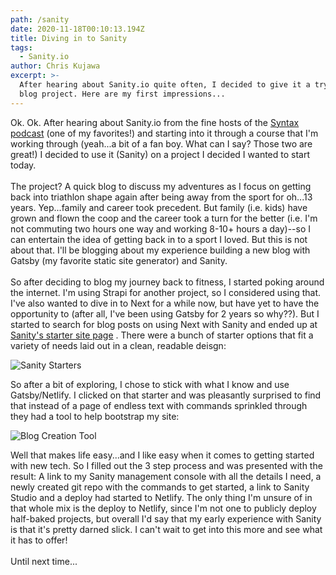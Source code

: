 ```yaml
---
path: /sanity
date: 2020-11-18T00:10:13.194Z
title: Diving in to Sanity
tags:
  - Sanity.io
author: Chris Kujawa
excerpt: >-
  After hearing about Sanity.io quite often, I decided to give it a try on a new
  blog project. Here are my first impressions...
---
```

Ok. Ok. After hearing about Sanity.io from the fine hosts of the [Syntax podcast](https://syntax.fm) (one of my favorites!) and starting into it through a course that I'm working through (yeah...a bit of a fan boy. What can I say? Those two are great!) I decided to use it (Sanity) on a project I decided I wanted to start today. \
\
The project? A quick blog to discuss my adventures as I focus on getting back into triathlon shape again after being away from the sport for oh...13 years. Yep...family and career took precedent. But family (i.e. kids) have grown and flown the coop and the career took a turn for the better (i.e. I'm not commuting two hours one way and working 8-10+ hours a day)--so I can entertain the idea of getting back in to a sport I loved. But this is not about that. I'll be blogging about my experience building a new blog with Gatsby (my favorite static site generator) and Sanity. \
\
So after deciding to blog my journey back to fitness, I started poking around the internet. I'm using Strapi for another project, so I considered using that. I've also wanted to dive in to Next for a while now, but have yet to have the opportunity to (after all, I've been using Gatsby for 2 years so why??). But I started to search for blog posts on using Next with Sanity and ended up at [Sanity's starter site page](https://create.sanity.io/) . There were a bunch of starter options that fit a variety of needs laid out in a clean, readable deisgn:

![Sanity Starters](assets/screenshot-create.sanity.io-2020.11.17-20_00_53.png "Sanity Starter Page")

So after a bit of exploring, I chose to stick with what I know and use Gatsby/Netlify. I clicked on that starter and was pleasantly surprised to find that instead of a page of endless text with commands sprinkled through they had a tool to help bootstrap my site:

![Blog Creation Tool](assets/screenshot-create.sanity.io-2020.11.17-20_07_47.png "Blog Creation Tool")

Well that makes life easy...and I like easy when it comes to getting started with new tech. So I filled out the 3 step process and was  presented with the result: A link to my Sanity management console with all the details I need, a newly created git repo with the commands to get started, a link to Sanity Studio and a deploy had started to Netlify. The only thing I'm unsure of in that whole mix is the deploy to Netlify, since I'm not one to publicly deploy half-baked projects, but overall I'd say that my early experience with Sanity is that it's pretty darned slick. I can't wait to get into this more and see what it has to offer!\
\
Until next time...